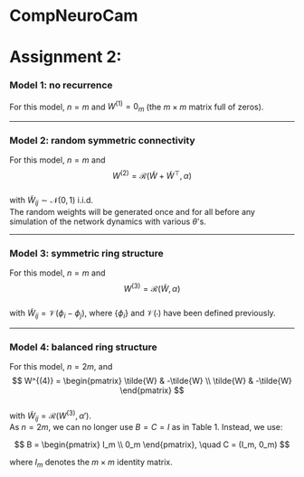# CompNeuroCam


# Assignment 2:

### **Model 1: no recurrence**
For this model, $n = m$ and $W^{(1)} = 0_m$ (the $m \times m$ matrix full of zeros).

---

### **Model 2: random symmetric connectivity**
For this model, $n = m$ and  
$$
W^{(2)} = \mathcal{R}(\tilde{W} + \tilde{W}^\top, \alpha)
$$  
with $\tilde{W}_{ij} \sim \mathcal{N}(0, 1)$ i.i.d.  
The random weights will be generated once and for all before any simulation of the network dynamics with various $\theta$'s.

---

### **Model 3: symmetric ring structure**
For this model, $n = m$ and  
$$
W^{(3)} = \mathcal{R}(\tilde{W}, \alpha)
$$  
with $\tilde{W}_{ij} = \mathcal{V}(\phi_i - \phi_j)$, where $\{ \phi_i \}$ and $\mathcal{V}(\cdot)$ have been defined previously.

---

### **Model 4: balanced ring structure**
For this model, $n = 2m$, and  
$$
W^{(4)} = 
\begin{pmatrix}
\tilde{W} & -\tilde{W} \\
\tilde{W} & -\tilde{W}
\end{pmatrix}
$$  
with $\tilde{W}_{ij} = \mathcal{R}(W^{(3)}, \alpha')$.  
As $n = 2m$, we can no longer use $B = C = I$ as in Table 1. Instead, we use:

$$
B = \begin{pmatrix} I_m \\ 0_m \end{pmatrix}, \quad 
C = (I_m, 0_m)
$$

where $I_m$ denotes the $m \times m$ identity matrix.




